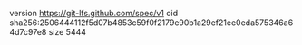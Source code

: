 version https://git-lfs.github.com/spec/v1
oid sha256:2506444112f5d07b4853c59f0f2179e90b1a29ef21ee0eda575346a64d7c97e8
size 5444
